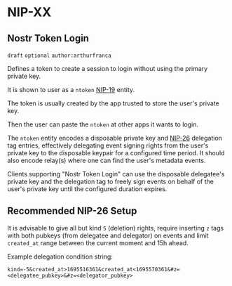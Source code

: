 NIP-XX
======

Nostr Token Login
-----------------

`draft` `optional` `author:arthurfranca`

Defines a token to create a session to login without using the primary private key.

It is shown to user as a `ntoken` [NIP-19](#19.md) entity.

The token is usually created by the app trusted to store the user's private key.

Then the user can paste the `ntoken` at other apps it wants to login.

The `ntoken` entity encodes a disposable private key and [NIP-26](26.md)
delegation tag entries, effectively delegating event signing rights from
the user's private key to the disposable keypair for a configured time period.
It should also encode relay(s) where one can find the user's metadata events.

Clients supporting "Nostr Token Login" can use the disposable delegatee's
private key and the delegation tag to freely sign events on behalf of the user's
private key until the configured duration expires.

## Recommended NIP-26 Setup

It is advisable to give all but kind `5` (deletion) rights, require inserting
`z` tags with both pubkeys (from delegatee and delegator) on events and
limit `created_at` range between the current moment and 15h ahead.

Example delegation condition string:

`kind=-5&created_at>1695516361&created_at<1695570361&#z=<delegatee_pubkey>&#z=<delegator_pubkey>`
